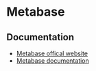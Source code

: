 # Metabase


## Documentation
- [Metabase offical website](https://www.metabase.com)
- [Metabase documentation](https://www.metabase.com/docs/latest)
